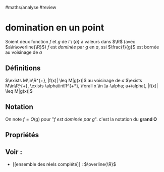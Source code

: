 #maths/analyse #review 
# domination en un point
Soient deux fonction $f$ et $g$ de $I \setminus\{a\}$ à valeurs dans $\R$ (avec $a\in\overline{\R}$)
$f$ est _dominée_ par $g$ en $a$, ssi $\frac{f}{g}$ est bornée au voisinage de $a$

## Définitions
$\exists M\in\R^{+}, |f(x)| \leq M|g(x)|$ au voisinage de $a$
$\exists M\in\R^{+}, \exists \alpha\in\R^{+*}, \forall x \in ]a-\alpha; a+\alpha[, |f(x)| \leq M|g(x)|$

## Notation
On note $f = O(g)$ pour "_$f$ est dominée par $g$_".
c'est la notation du **grand O**

## Propriétés

## Voir :

 - [[ensemble des réels complété]] : $\overline{\R}$
 